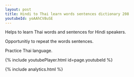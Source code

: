 ```yaml
---
layout: post
title: Hindi to Thai learn words sentences dictionary 208 
youtubeId: yoAAhCV8uSE
---
```

 
 
Helps to learn Thai words and sentences for Hindi speakers.

Opportunitiy to repeat the words sentences. 

Practice Thai language. 
 
{% include youtubePlayer.html id=page.youtubeId %}
 
 
{% include analytics.html %}